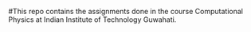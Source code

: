 #This repo contains the assignments done in the course Computational Physics at Indian Institute of Technology Guwahati.
